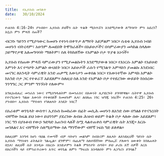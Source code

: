 ```yaml
---
title:  የኢየሱስ መገለጥ
date:   30/10/2024
---
```




`ዮሐንስ 4:16-24ን ያንብቡ። ኢየሱስ ይህችን ሴት ጥልቅ ሚስጥሯን እንደሚያውቅ ለማሳየት ምን አደረገ? እሷስ ምን ምላሽ ሰጠች?`

ብርሃኑ ዓይንን የሚያሳውር ከመሆኑ የተነሳ በቀጥታ ለማየት አይቻልም ነበር። ሴቲቱ ኢየሱስ ነብይ መሆኑን ብትረዳም፣ አሁንም ለመደበቅ ትሞክራለች። በአይሁዶችና በሳምራውያን መካከል ስላለው ኃይማኖታዊ አለመግባባት ማለትም፣ ስለ ትክክለኛው የአምልኮ ቦታ ጥያቄ አነሳች።

ኢየሱስ የሰጠው ምላሽ ሳምራውያን የሚያመልኩትን እንደማያውቁ ነበር። የእነርሱ አምልኮ የአይሁድ እምነት እና የጣዖት አምልኮ ውህደት ነበር። አይሁዶች ራሱን የሚገልጥ አምላክን ያመልኩ እንደነበር መናገር ለአንዲት ሳምራዊት አንድ ጠቃሚ እውነታን መቀበል ነበር። የእውነተኛው አምላክ አምልኮ ከአንድ ቦታ ጋር የተቆራኘ አይደለም። ስለዚህ ስለ አንድ የአምልኮ ቦታ የተደረገው ውይይት ከነበረው ንንግግር ጋር ምንም ግንኙነት የለውም።

`እግዚአብሔር መንፈስ ነውና የሚሰግዱለትም በመንፈስና በእውነት ሊያደርጉት ይገባቸዋል። ሴትዮዋ ኢየሱስ የተናገረውን ግልጽ እውነት የተቀበለች ከመሆኑም ሌላ፣ ለበለጠ ነገር ዝግጁ ነበረች። ዮሐንስ 4:25፣ 26ን ያንብቡ። ኢየሱስ ማንነቱን የገለጸላት እንዴት ነበር?`

በአራቱም ወንጌላት ውስጥ፣ ኢየሱስ ከመከራው በፊት መሲሕ መሆኑን ለአንድ ሰው በግልፅ የተናገረበት ብቸኛው ክፍል ይህ ነው። ይህንንም ያደረገው ለብዙ ሕዝብ ወይም ትልቅ ቦታ ላለው ሰው አይደለም፣ ነገር ግን በያዕቆብ የውኃ ጉድጓድ አጠገብ ላለች ስሟ ላልተጠቀሰ ሳምራዊት ሴት እንጂ። እርሱ መገለልና እና ብቸኝነት ስለሚሰማው ስለ ማንኛውም ብቸኛ ነፍስ ግድ ይለዋል።

`ስለዚህም እንግዳ ከሆነ ባህል የመጣች ብቻ ሳትሆን መልካም ስብእናም ለሌላት ለእንደዚህች ዓይነት ሴት ኢየሱስ ማንነቱን ፊትለፊት ገልጧል። ደግሞም፣ በጨለማ ስለተሸሸገው ምስጢሯ ያለውን ዕውቀት ከገለጠላት በኋላ፣ ለዚህች ሴት እንዲሁ በእርሱ እንድታምን ትልቅ ምክንያት ሰጣት። ይህ ታሪክ እኛ ሰዎች እርስ በእርሳችን ላይ የምንፈጥረውን አጥር ወንጌል ለምን ማፍረስ እንዳለበት ምን ሊነግረን ይገባል?`